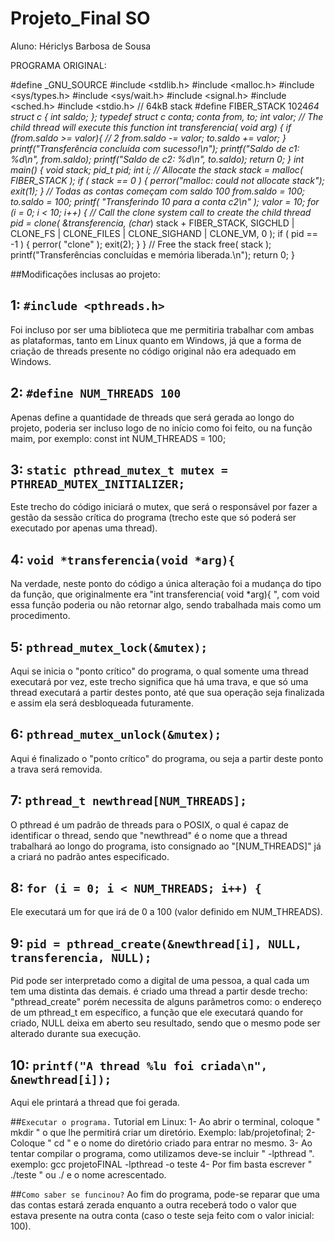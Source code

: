 # Projeto_Final SO

Aluno: Hériclys Barbosa de Sousa


PROGRAMA ORIGINAL:

#define _GNU_SOURCE
#include <stdlib.h>
#include <malloc.h>
#include <sys/types.h>
#include <sys/wait.h>
#include <signal.h>
#include <sched.h>
#include <stdio.h>
// 64kB stack
#define FIBER_STACK 1024*64
struct c {
int saldo;
};
typedef struct c conta;
conta from, to;
int valor;
// The child thread will execute this function
int transferencia( void *arg)
{
if (from.saldo >= valor){ // 2
from.saldo -= valor;
to.saldo += valor;
}
printf("Transferência concluída com sucesso!\n");
printf("Saldo de c1: %d\n", from.saldo);
printf("Saldo de c2: %d\n", to.saldo);
return 0;
}
int main()
{
void* stack;
pid_t pid;
int i;
// Allocate the stack
stack = malloc( FIBER_STACK );
if ( stack == 0 )
{
perror("malloc: could not allocate stack");
exit(1);
}
// Todas as contas começam com saldo 100
from.saldo = 100;
to.saldo = 100;
printf( "Transferindo 10 para a conta c2\n" );
valor = 10;
for (i = 0; i < 10; i++) {
// Call the clone system call to create the child thread
pid = clone( &transferencia, (char*) stack + FIBER_STACK,
SIGCHLD | CLONE_FS | CLONE_FILES | CLONE_SIGHAND | CLONE_VM, 0 );
if ( pid == -1 )
{
perror( "clone" );
exit(2);
}
}
// Free the stack
free( stack );
printf("Transferências concluídas e memória liberada.\n");
return 0;
}

##Modificações inclusas ao projeto:

## 1: `#include <pthreads.h>` 
Foi incluso por ser uma biblioteca que me permitiria trabalhar com ambas as plataformas, tanto 
em Linux quanto em Windows, já que a forma de criação de threads presente no código 
original não era adequado em Windows.

## 2: `#define NUM_THREADS 100`
Apenas define a quantidade de threads que será gerada ao longo do projeto, poderia ser incluso
logo de no início como foi feito, ou na função maim, por exemplo: const int NUM_THREADS = 100;

## 3: `static pthread_mutex_t mutex = PTHREAD_MUTEX_INITIALIZER;`
Este trecho do código iniciará o mutex, que será o responsável por fazer a gestão da sessão crítica
do programa (trecho este que só poderá ser executado por apenas uma thread).

## 4: `void *transferencia(void *arg){ `
Na verdade, neste ponto do código a única alteração foi a mudança do tipo
da função, que originalmente era "int transferencia( void *arg){ ", com void
essa função poderia ou não retornar algo, sendo trabalhada mais como um procedimento.

## 5: `pthread_mutex_lock(&mutex); ` 
Aqui se inicia o "ponto crítico" do programa, o qual somente uma thread executará por vez,
este trecho significa que há uma trava, e que só uma thread executará a partir destes ponto,
até que sua operação seja finalizada e assim ela será desbloqueada futuramente.

## 6: `pthread_mutex_unlock(&mutex); `
Aqui é finalizado o "ponto crítico" do programa, ou seja a partir deste ponto a trava será removida.

## 7: `pthread_t newthread[NUM_THREADS]; `
O pthread é um padrão de threads para o POSIX, o qual é capaz de identificar o thread, sendo que 
"newthread" é o nome que a thread trabalhará ao longo do programa, isto consignado ao "[NUM_THREADS]" já
a criará no padrão antes especificado.

## 8: `for (i = 0; i < NUM_THREADS; i++) {`
Ele executará um for que irá de 0 a 100 (valor definido em NUM_THREADS).

## 9: `pid = pthread_create(&newthread[i], NULL, transferencia, NULL);`
Pid pode ser interpretado como a digital de uma pessoa, a qual cada um tem uma distinta das demais.
é criado uma thread a partir desde trecho: "pthread_create" porém necessita de alguns parâmetros como:
o endereço de um pthread_t em específico, a função que ele executará quando for criado, NULL deixa em aberto 
seu resultado, sendo que o mesmo pode ser alterado durante sua execução.

## 10: `printf("A thread %lu foi criada\n", &newthread[i]);`
Aqui ele printará a thread que foi gerada.

##`Executar o programa.`
Tutorial em Linux:
1- Ao abrir o terminal, coloque " mkdir " o que lhe permitirá criar um diretório. Exemplo: lab/projetofinal;
2- Coloque " cd " e o nome do diretório criado para entrar no mesmo.
3- Ao tentar compilar o programa, como utilizamos <pthread> deve-se incluir " -lpthread ". exemplo: gcc projetoFINAL -lpthread -o teste
4- Por fim basta escrever " ./teste " ou ./ e o nome acrescentado.

##`Como saber se funcinou?`
Ao fim do programa, pode-se reparar que uma das contas estará zerada enquanto a outra receberá todo o valor que estava presente
na outra conta (caso o teste seja feito com o valor inicial: 100).






